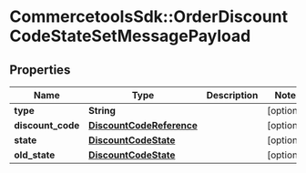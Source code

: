 # CommercetoolsSdk::OrderDiscountCodeStateSetMessagePayload

## Properties
Name | Type | Description | Notes
------------ | ------------- | ------------- | -------------
**type** | **String** |  | [optional] 
**discount_code** | [**DiscountCodeReference**](DiscountCodeReference.md) |  | [optional] 
**state** | [**DiscountCodeState**](DiscountCodeState.md) |  | [optional] 
**old_state** | [**DiscountCodeState**](DiscountCodeState.md) |  | [optional] 

